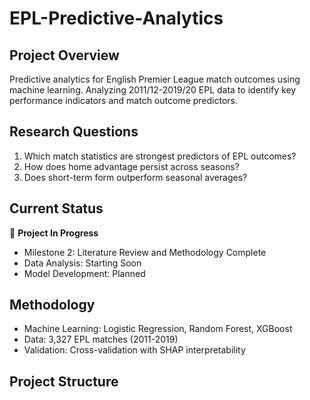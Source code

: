 # EPL-Predictive-Analytics

## Project Overview
Predictive analytics for English Premier League match outcomes using machine learning. Analyzing 2011/12-2019/20 EPL data to identify key performance indicators and match outcome predictors.

## Research Questions
1. Which match statistics are strongest predictors of EPL outcomes?
2. How does home advantage persist across seasons?
3. Does short-term form outperform seasonal averages?

## Current Status
🚧 **Project In Progress** 
- Milestone 2: Literature Review and Methodology Complete
- Data Analysis: Starting Soon
- Model Development: Planned

## Methodology
- Machine Learning: Logistic Regression, Random Forest, XGBoost
- Data: 3,327 EPL matches (2011-2019)
- Validation: Cross-validation with SHAP interpretability

## Project Structure
